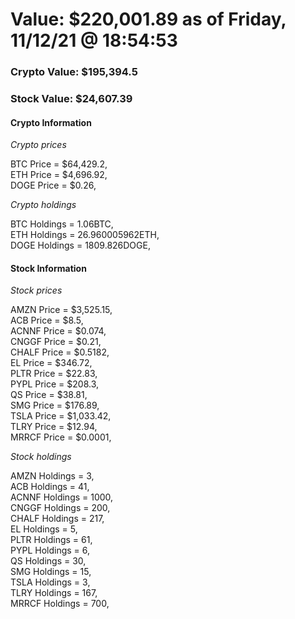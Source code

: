 # Value: $220,001.89 as of Friday, 11/12/21 @ 18:54:53 

### Crypto Value: $195,394.5

### Stock Value: $24,607.39

#### Crypto Information 
*Crypto prices* 

BTC Price = $64,429.2,  
ETH Price = $4,696.92,  
DOGE Price = $0.26,  


*Crypto holdings* 

BTC Holdings = 1.06BTC,  
ETH Holdings = 26.960005962ETH,  
DOGE Holdings = 1809.826DOGE,  


#### Stock Information 

*Stock prices* 

AMZN Price = $3,525.15,  
ACB Price = $8.5,  
ACNNF Price = $0.074,  
CNGGF Price = $0.21,  
CHALF Price = $0.5182,  
EL Price = $346.72,  
PLTR Price = $22.83,  
PYPL Price = $208.3,  
QS Price = $38.81,  
SMG Price = $176.89,  
TSLA Price = $1,033.42,  
TLRY Price = $12.94,  
MRRCF Price = $0.0001,  


*Stock holdings* 

AMZN Holdings = 3,  
ACB Holdings = 41,  
ACNNF Holdings = 1000,  
CNGGF Holdings = 200,  
CHALF Holdings = 217,  
EL Holdings = 5,  
PLTR Holdings = 61,  
PYPL Holdings = 6,  
QS Holdings = 30,  
SMG Holdings = 15,  
TSLA Holdings = 3,  
TLRY Holdings = 167,  
MRRCF Holdings = 700,  


